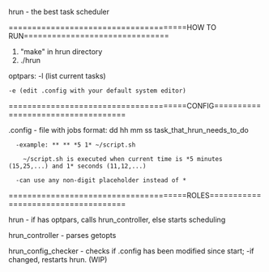 hrun - the best task scheduler

======================================HOW TO RUN===============================

  1. "make" in hrun directory
  2. ./hrun
     
  optpars: 
    -l (list current tasks)
    
    -e (edit .config with your default system editor)
    

======================================CONFIG===================================

  .config - file with jobs
    format: dd hh mm ss task_that_hrun_needs_to_do
    
      -example: ** ** *5 1* ~/script.sh
      
        ~/script.sh is executed when current time is *5 minutes (15,25,...) and 1* seconds (11,12,...)
        
      -can use any non-digit placeholder instead of *

======================================ROLES====================================

  hrun - if has optpars, calls hrun_controller, else starts scheduling
  
  hrun_controller - parses getopts
  
  hrun_config_checker - checks if .config has been modified since start;
    -if changed, restarts hrun. (WIP)
